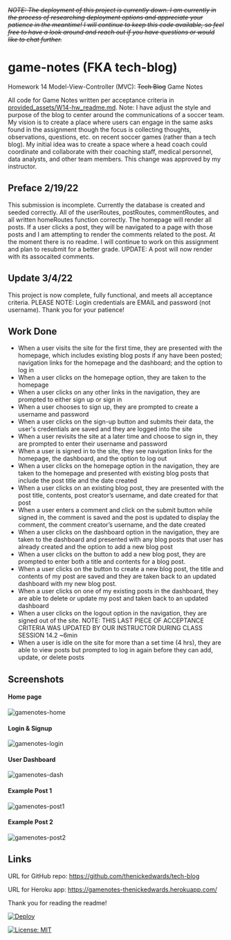 ~~_NOTE: The deployment of this project is currently down. I am currently in the process of researching deployment options and appreciate your patience in the meantime! I will continue to keep this code available, so feel free to have a look around and reach out if you have questions or would like to chat further._~~

# game-notes (FKA tech-blog)
Homework 14 Model-View-Controller (MVC): ~~Tech Blog~~ Game Notes

All code for Game Notes written per acceptance criteria in [provided_assets/W14-hw_readme.md](/provided_assets/W14-hw_readme.md).  Note: I have adjust the style and purpose of the blog to center around the communications of a soccer team.  My vision is to create a place where users can engage in the same asks found in the assignment though the focus is collecting thoughts, observations, questions, etc. on recent soccer games (rather than a tech blog). My initial idea was to create a space where a head coach could coordinate and collaborate with their coaching staff, medical personnel, data analysts, and other team members.  This change was approved by my instructor.

## Preface 2/19/22
This submission is incomplete.  Currently the database is created and seeded correctly.  All of the userRoutes, postRoutes, commentRoutes, and all written homeRoutes function correctly.  The homepage will render all posts.  If a user clicks a post, they will be navigated to a page with those posts and I am attempting to render the comments related to the post.  At the moment there is no readme.  I will continue to work on this assignment and plan to resubmit for a better grade.
UPDATE: A post will now render with its assocaited comments.

## Update 3/4/22
This project is now complete, fully functional, and meets all acceptance criteria.  PLEASE NOTE: Login credentials are EMAIL and password (not username).  Thank you for your patience!
## Work Done
* When a user visits the site for the first time, they are presented with the homepage, which includes existing blog posts if any have been posted; navigation links for the homepage and the dashboard; and the option to log in
* When a user clicks on the homepage option, they are taken to the homepage
* When a user clicks on any other links in the navigation, they are prompted to either sign up or sign in
* When a user chooses to sign up, they are prompted to create a username and password
* When a user clicks on the sign-up button and submits their data, the user's credentials are saved and they are logged into the site
* When a user revisits the site at a later time and choose to sign in, they are prompted to enter their username and password
* When a user is signed in to the site, they see navigation links for the homepage, the dashboard, and the option to log out
* When a user clicks on the homepage option in the navigation, they are taken to the homepage and presented with existing blog posts that include the post title and the date created
* When a user clicks on an existing blog post, they are presented with the post title, contents, post creator’s username, and date created for that post
* When a user enters a comment and click on the submit button while signed in, the comment is saved and the post is updated to display the comment, the comment creator’s username, and the date created
* When a user clicks on the dashboard option in the navigation, they are taken to the dashboard and presented with any blog posts that user has already created and the option to add a new blog post
* When a user clicks on the button to add a new blog post, they are prompted to enter both a title and contents for a blog post.
* When a user clicks on the button to create a new blog post, the title and contents of my post are saved and they are taken back to an updated dashboard with my new blog post.
* When a user clicks on one of my existing posts in the dashboard, they are able to delete or update my post and taken back to an updated dashboard
* When a user clicks on the logout option in the navigation, they are signed out of the site.
NOTE: THIS LAST PIECE OF ACCEPTANCE CRITERIA WAS UPDATED BY OUR INSTRUCTOR DURING CLASS SESSION 14.2 ~6min
* When a user is idle on the site for more than a set time (4 hrs), they are able to view posts but prompted to log in again before they can add, update, or delete posts

## Screenshots

#### Home page
![gamenotes-home](https://user-images.githubusercontent.com/92474821/156905270-d324726e-0f43-4ac4-9a6f-727ae360ff02.png)

#### Login & Signup
![gamenotes-login](https://user-images.githubusercontent.com/92474821/156905234-c1909da2-5452-4c85-be69-298100c3455a.png)

#### User Dashboard
![gamenotes-dash](https://user-images.githubusercontent.com/92474821/156905273-cb4424e0-1e69-46e6-80df-86315f11160f.png)

#### Example Post 1
![gamenotes-post1](https://user-images.githubusercontent.com/92474821/156905280-931e3dab-0e84-4156-a69d-2d214260e224.png)

#### Example Post 2
![gamenotes-post2](https://user-images.githubusercontent.com/92474821/156905288-cc8636e4-ed9a-4d16-b8c2-ee509d7e8af6.png)


## Links
URL for GitHub repo: https://github.com/thenickedwards/tech-blog

URL for Heroku app: https://gamenotes-thenickedwards.herokuapp.com/



Thank you for reading the readme!

[![Deploy](https://www.herokucdn.com/deploy/button.svg)](https://gamenotes-thenickedwards.herokuapp.com/)

[![License: MIT](https://img.shields.io/badge/License-MIT-blue.svg)](https://opensource.org/licenses/MIT)

